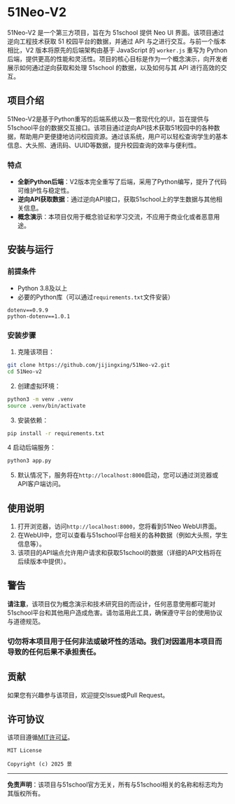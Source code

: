 # 51Neo-V2

51Neo-V2 是一个第三方项目，旨在为 51school 提供 Neo UI 界面。该项目通过逆向工程技术获取 51 校园平台的数据，并通过 API 与之进行交互。与前一个版本相比，V2 版本将原先的后端架构由基于 JavaScript 的 `worker.js` 重写为 Python 后端，提供更高的性能和灵活性。项目的核心目标是作为一个概念演示，向开发者展示如何通过逆向获取和处理 51school 的数据，以及如何与其 API 进行高效的交互。

## 项目介绍

51Neo-V2是基于Python重写的后端系统以及一套现代化的UI，旨在提供与51school平台的数据交互接口。该项目通过逆向API技术获取51校园中的各种数据，帮助用户更便捷地访问校园资源。通过该系统，用户可以轻松查询学生的基本信息、大头照、通讯码、UUID等数据，提升校园查询的效率与便利性。

### 特点

- **全新Python后端**：V2版本完全重写了后端，采用了Python编写，提升了代码可维护性与稳定性。
- **逆向API获取数据**：通过逆向API接口，获取51school上的学生数据与其他相关信息。
- **概念演示**：本项目仅用于概念验证和学习交流，不应用于商业化或者恶意用途。

## 安装与运行

### 前提条件

- Python 3.8及以上
- 必要的Python库（可以通过`requirements.txt`文件安装）
```
dotenv==0.9.9
python-dotenv==1.0.1
```

### 安装步骤

1. 克隆该项目：
```bash
git clone https://github.com/jijingxing/51Neo-v2.git
cd 51Neo-v2
```

2. 创建虚拟环境：
```bash
python3 -m venv .venv
source .venv/bin/activate
```

3. 安装依赖：
```bash
pip install -r requirements.txt
```

4 启动后端服务：
```bash
python3 app.py
```

5. 默认情况下，服务将在`http://localhost:8000`启动，您可以通过浏览器或API客户端访问。

## 使用说明

1. 打开浏览器，访问`http://localhost:8000`，您将看到51Neo WebUI界面。
2. 在WebUI中，您可以查看与51school平台相关的各种数据（例如大头照，学生信息等）。
3. 该项目的API端点允许用户请求和获取51school的数据（详细的API文档将在后续版本中提供）。

## 警告

**请注意**，该项目仅为概念演示和技术研究目的而设计，任何恶意使用都可能对51school平台和其他用户造成危害。请勿滥用此工具，确保遵守平台的使用协议与道德规范。

### 切勿将本项目用于任何非法或破坏性的活动。我们对因滥用本项目而导致的任何后果不承担责任。

## 贡献

如果您有兴趣参与该项目，欢迎提交Issue或Pull Request。

## 许可协议

该项目遵循[MIT许可证](LICENSE)。
```
MIT License

Copyright (c) 2025 景
```
---

**免责声明**：该项目与51school官方无关，所有与51school相关的名称和标志均为其版权所有。
